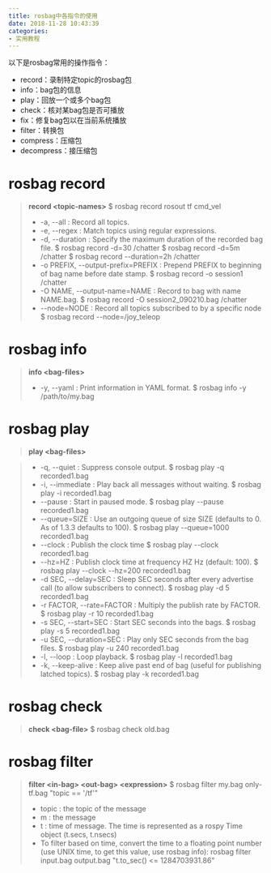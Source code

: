 ```yaml
---
title: rosbag中各指令的使用
date: 2018-11-28 10:43:39
categories: 
- 实用教程
---
```


以下是rosbag常用的操作指令：
* record：录制特定topic的rosbag包
* info：bag包的信息
* play：回放一个或多个bag包
* check：核对某bag包是否可播放
* fix：修复bag包以在当前系统播放
* filter：转换包
* compress：压缩包
* decompress：接压缩包

# rosbag record

> **record &lt;topic-names&gt;**
> \$ rosbag record rosout tf cmd_vel
> * -a, --all : Record all topics.
> * -e, --regex : Match topics using regular expressions.
> * -d, --duration : Specify the maximum duration of the recorded bag file.
> \$ rosbag record -d=30 /chatter
> \$ rosbag record -d=5m /chatter
> \$ rosbag record --duration=2h /chatter
> * -o PREFIX, --output-prefix=PREFIX : Prepend PREFIX to beginning of bag name before date stamp.
> \$ rosbag record -o session1 /chatter
> * -O NAME, --output-name=NAME : Record to bag with name NAME.bag.
> \$ rosbag record -O session2_090210.bag /chatter
> * --node=NODE : Record all topics subscribed to by a specific node
> \$ rosbag record --node=/joy_teleop

# rosbag info

> **info &lt;bag-files&gt;**
> * -y, --yaml : Print information in YAML format.
> \$ rosbag info -y /path/to/my.bag

# rosbag play

> **play &lt;bag-files&gt;**

> * -q, --quiet : Suppress console output.
> \$ rosbag play -q recorded1.bag
> * -i, --immediate : Play back all messages without waiting.
> \$ rosbag play -i recorded1.bag
> * --pause : Start in paused mode.
> \$ rosbag play --pause recorded1.bag
> * --queue=SIZE : Use an outgoing queue of size SIZE (defaults to 0. As of 1.3.3 defaults to 100).
> \$ rosbag play --queue=1000 recorded1.bag
> * --clock : Publish the clock time
> \$ rosbag play --clock recorded1.bag
> * --hz=HZ : Publish clock time at frequency HZ Hz (default: 100).
> \$ rosbag play --clock --hz=200 recorded1.bag
> * -d SEC, --delay=SEC : Sleep SEC seconds after every advertise call (to allow subscribers to connect).
> \$ rosbag play -d 5 recorded1.bag
> * -r FACTOR, --rate=FACTOR : Multiply the publish rate by FACTOR.
> \$ rosbag play -r 10 recorded1.bag
> * -s SEC, --start=SEC : Start SEC seconds into the bags.
> \$ rosbag play -s 5 recorded1.bag
> * -u SEC, --duration=SEC : Play only SEC seconds from the bag files.
> \$ rosbag play -u 240 recorded1.bag
> * -l, --loop : Loop playback.
> \$ rosbag play -l recorded1.bag
> * -k, --keep-alive : Keep alive past end of bag (useful for publishing latched topics).
> \$ rosbag play -k recorded1.bag

# rosbag check

> **check &lt;bag-file&gt;**
> \$ rosbag check old.bag

# rosbag filter

> **filter &lt;in-bag&gt; &lt;out-bag&gt; &lt;expression&gt;**
> \$ rosbag filter my.bag only-tf.bag "topic == '/tf'"
> * topic : the topic of the message
> * m : the message
> * t : time of message. The time is represented as a rospy Time object (t.secs, t.nsecs)
> * To filter based on time, convert the time to a floating point number (use UNIX time, to get this value, use rosbag info):
>   rosbag filter input.bag output.bag "t.to_sec() <= 1284703931.86"